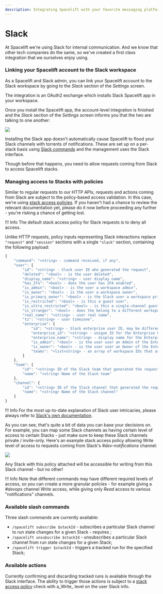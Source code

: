 ```yaml
---
description: Integrating Spacelift with your favorite messaging platform
---
```


# Slack

At Spacelift we're using Slack for internal communication. And we know that other tech companies do the same, so we've created a first class integration that we ourselves enjoy using.

### Linking your Spacelift account to the Slack workspace

As a Spacelift and Slack admin, you can link your Spacelift account to the Slack workspace by going to the _Slack_ section of the _Settings_ screen.

The integration is an OAuth2 exchange which installs Slack Spacelift app in your workspace.

Once you install the Spacelift app, the account-level integration is finished and the _Slack_ section of the _Settings_ screen informs you that the two are talking to one another:

![](/assets/images/Mouse_Highlight_Overlay_and_Slack_integration_%C2%B7_spacelift-io.png)

Installing the Slack app doesn't automatically cause Spacelift to flood your Slack channels with torrents of notifications. These are set up on a per-stack basis using [Slack commands](slack.md#available-commands) and the management uses the Slack interface.

Though before that happens, you need to allow requests coming from Slack to access Spacelift stacks.

### Managing access to Stacks with policies

Similar to regular requests to our HTTP APIs, requests and actions coming from Slack are subject to the policy-based access validation. In this case, we're using [stack access policies](../concepts/policy/stack-access-policy.md). If you haven't had a chance to review the relevant documentation yet, please do it now before proceeding any further - you're risking a chance of getting lost.

!!! Info
The default stack access policy for Slack requests is to deny all access.


Unlike HTTP requests, policy inputs representing Slack interactions replace `"request"` and `"session"` sections with a single `"slack"` section, containing the following payload:

```javascript
{
	"command": "<string> - command received, if any",
	"user": {
		"id": "<string> - Slack user ID who generated the request",
		"deleted": "<bool> - is the user deleted",
		"display_name": "<string> - user display name",
		"has_2fa": "<bool> - does the user has 2FA enabled",
		"is_admin": "<bool> - is the user a workspace admin",
		"is_owner": "<bool> - is the user a workspace owner",
		"is_primary_owner": "<bool> - is the Slack user a workspace primary owner",
		"is_restricted": "<bool> - is this a guest user",
		"is_ultra_restricted": "<bool> - is this a single-channel guest",
		"is_stranger": "<bool> - does the belong to a different workspace",
		"real_name": "<string> - user real name",
		"tz": "<string> - user timezone",
		"enterprise": {
			"id": "<string> - Slack enterprise user ID, may be different from user.id",
			"enterprise_id": "<string> - unique ID for the Enterprise Grid organization this user belongs to",
			"enterprise_name": "<string> - display name for the Enterprise Grid organization",
			"is_admin": "<bool> - is the user user an Admin of the Enterprise Grid organization",
			"is_owner": "<bool> - is the user user an Owner of the Enterprise Grid organization",
			"teams": "<list<string> - an array of workspace IDs that are in the Enterprise Grid organization"
		}
	},
	"team": {
		"id": "<string> ID of the Slack team that generated the request",
		"name": "<string> Name of the Slack team"
	},
	"channel": {
		"id": "<string> ID of the Slack channel that generated the request",
		"name": "<string> Name of the Slack channel"
	}
}
```

!!! Info
For the most up-to-date explanation of Slack user intricacies, please always refer to [Slack's own documentation](https://api.slack.com/types/user).


As you can see, that's quite a bit of data you can base your decisions on. For example, you can map some Slack channels as having certain level of access to certain Stacks - just make sure to keep these Slack channels private / invite-only. Here's an example stack access policy allowing Write level of access to requests coming from Slack's _#dev-notifications_ channel:

![](/assets/images/Manage_stacks_from__dev-notifications_%C2%B7_spacelift-io.png)

Any Stack with this policy attached will be accessible for writing from this Slack channel - but no other!

!!! Info
Note that different commands may have different required levels of access, so you can create a more granular policies - for example giving a _#devops_ channel _Write_ access, while giving only _Read_ access to various "notifications" channels.


### Available slash commands

Three slash commands are currently available:

* `/spacelift subscribe $stackId` - subscribes a particular Slack channel to run state changes for a given Stack - requires ;
* `/spacelift unsubscribe $stackId` - unsubscribes a particular Slack channel from run state changes for a given Stack;
* `/spacelift trigger $stackId` - triggers a tracked run for the specified Stack;

### Available actions

Currently confirming and discarding tracked runs is available through the Slack interface. The ability to trigger those actions is subject to a [stack access policy](../concepts/policy/stack-access-policy.md) check with a_Write_ level on the user Slack info.

